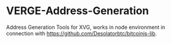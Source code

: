# VERGE-Address-Generation
Address Generation Tools for XVG, works in node environment in connection with https://github.com/Desolatorbtc/bitcoinjs-lib.
